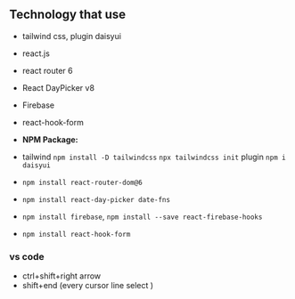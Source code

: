 ## Technology that use

- tailwind css, plugin daisyui
- react.js
- react router 6
- React DayPicker v8
- Firebase
- react-hook-form

- **NPM Package:**
- tailwind `npm install -D tailwindcss` `npx tailwindcss init` plugin `npm i daisyui`
- `npm install react-router-dom@6`
- `npm install react-day-picker date-fns`
- `npm install firebase`, `npm install --save react-firebase-hooks`
- `npm install react-hook-form`

### vs code

- ctrl+shift+right arrow
- shift+end (every cursor line select )
